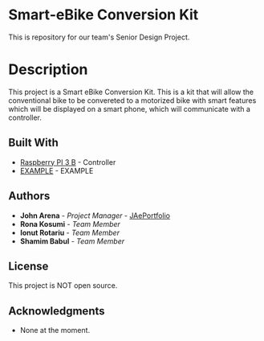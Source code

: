 # Smart-eBike Conversion Kit
This is repository for our team's Senior Design Project.

# Description
This project is a Smart eBike Conversion Kit. This is a kit that will allow the conventional bike to be convereted to a motorized bike with smart features which will be displayed on a smart phone, which will communicate with a controller.


## Built With

* [Raspberry PI 3 B](https://www.raspberrypi.org/products/raspberry-pi-3-model-b/) - Controller
* [EXAMPLE](https://en.wikipedia.org/wiki/Cascading_Style_Sheets) - EXAMPLE

## Authors

* **John Arena** - *Project Manager* - [JAePortfolio](https://github.com/JAePortfolio)
* **Rona Kosumi** - *Team Member* 
* **Ionut Rotariu** - *Team Member* 
* **Shamim Babul** - *Team Member* 

## License

This project is NOT open source.

## Acknowledgments

* None at the moment.

